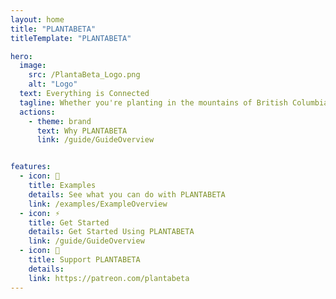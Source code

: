 ```yaml
---
layout: home 
title: "PLANTABETA"
titleTemplate: "PLANTABETA"

hero: 
  image:
    src: /PlantaBeta_Logo.png
    alt: "Logo"
  text: Everything is Connected
  tagline: Whether you're planting in the mountains of British Columbia, the wetlands of the Canadian Shield, or anywhere in between. Take advantage of this resource to develop your ability to <strong>plant faster</strong> and with <strong>greater quality</strong>.
  actions:
    - theme: brand
      text: Why PLANTABETA
      link: /guide/GuideOverview


features:
  - icon: 🌈
    title: Examples
    details: See what you can do with PLANTABETA
    link: /examples/ExampleOverview
  - icon: ⚡
    title: Get Started
    details: Get Started Using PLANTABETA
    link: /guide/GuideOverview
  - icon: 🤔
    title: Support PLANTABETA
    details: 
    link: https://patreon.com/plantabeta
---
```

